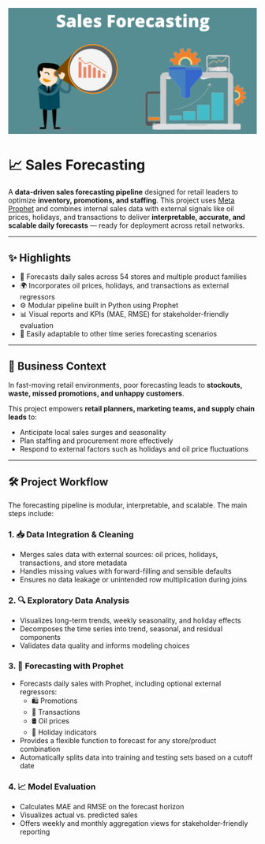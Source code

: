 ![alt text](https://github.com/denisgaribovic/sales-forecasting/blob/main/Banner.png)

# 📈 Sales Forecasting

A **data-driven sales forecasting pipeline** designed for retail leaders to optimize **inventory, promotions, and staffing**. This project uses [Meta Prophet](https://facebook.github.io/prophet/) and combines internal sales data with external signals like oil prices, holidays, and transactions to deliver **interpretable, accurate, and scalable daily forecasts** — ready for deployment across retail networks.

---

## ✨ Highlights

- 📆 Forecasts daily sales across 54 stores and multiple product families  
- 🌍 Incorporates oil prices, holidays, and transactions as external regressors  
- ⚙️ Modular pipeline built in Python using Prophet  
- 📊 Visual reports and KPIs (MAE, RMSE) for stakeholder-friendly evaluation  
- 🧩 Easily adaptable to other time series forecasting scenarios  

---

## 🎯 Business Context

In fast-moving retail environments, poor forecasting leads to **stockouts, waste, missed promotions, and unhappy customers**.  

This project empowers **retail planners, marketing teams, and supply chain leads** to:  
- Anticipate local sales surges and seasonality  
- Plan staffing and procurement more effectively  
- Respond to external factors such as holidays and oil price fluctuations  

---

## 🛠️ Project Workflow

The forecasting pipeline is modular, interpretable, and scalable. The main steps include:

### 1. 📥 Data Integration & Cleaning

- Merges sales data with external sources: oil prices, holidays, transactions, and store metadata  
- Handles missing values with forward-filling and sensible defaults  
- Ensures no data leakage or unintended row multiplication during joins  

### 2. 🔍 Exploratory Data Analysis

- Visualizes long-term trends, weekly seasonality, and holiday effects  
- Decomposes the time series into trend, seasonal, and residual components  
- Validates data quality and informs modeling choices  

### 3. 🤖 Forecasting with Prophet

- Forecasts daily sales with Prophet, including optional external regressors:  
  - 🛍️ Promotions  
  - 🛒 Transactions  
  - 🛢️ Oil prices  
  - 📅 Holiday indicators  
- Provides a flexible function to forecast for any store/product combination  
- Automatically splits data into training and testing sets based on a cutoff date  

### 4. 📈 Model Evaluation

- Calculates MAE and RMSE on the forecast horizon  
- Visualizes actual vs. predicted sales  
- Offers weekly and monthly aggregation views for stakeholder-friendly reporting
